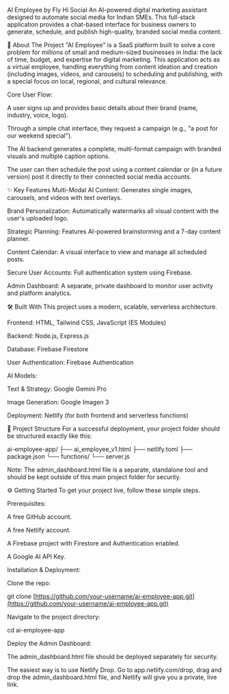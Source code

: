AI Employee by Fly Hi Social
An AI-powered digital marketing assistant designed to automate social media for Indian SMEs. This full-stack application provides a chat-based interface for business owners to generate, schedule, and publish high-quality, branded social media content.

🚀 About The Project
"AI Employee" is a SaaS platform built to solve a core problem for millions of small and medium-sized businesses in India: the lack of time, budget, and expertise for digital marketing. This application acts as a virtual employee, handling everything from content ideation and creation (including images, videos, and carousels) to scheduling and publishing, with a special focus on local, regional, and cultural relevance.

Core User Flow:

A user signs up and provides basic details about their brand (name, industry, voice, logo).

Through a simple chat interface, they request a campaign (e.g., "a post for our weekend special").

The AI backend generates a complete, multi-format campaign with branded visuals and multiple caption options.

The user can then schedule the post using a content calendar or (in a future version) post it directly to their connected social media accounts.

✨ Key Features
Multi-Modal AI Content: Generates single images, carousels, and videos with text overlays.

Brand Personalization: Automatically watermarks all visual content with the user's uploaded logo.

Strategic Planning: Features AI-powered brainstorming and a 7-day content planner.

Content Calendar: A visual interface to view and manage all scheduled posts.

Secure User Accounts: Full authentication system using Firebase.

Admin Dashboard: A separate, private dashboard to monitor user activity and platform analytics.

🛠️ Built With
This project uses a modern, scalable, serverless architecture.

Frontend: HTML, Tailwind CSS, JavaScript (ES Modules)

Backend: Node.js, Express.js

Database: Firebase Firestore

User Authentication: Firebase Authentication

AI Models:

Text & Strategy: Google Gemini Pro

Image Generation: Google Imagen 3

Deployment: Netlify (for both frontend and serverless functions)

📂 Project Structure
For a successful deployment, your project folder should be structured exactly like this:

ai-employee-app/
  ├── ai_employee_v1.html
  ├── netlify.toml
  ├── package.json
  └── functions/
      └── server.js

Note: The admin_dashboard.html file is a separate, standalone tool and should be kept outside of this main project folder for security.

⚙️ Getting Started
To get your project live, follow these simple steps.

Prerequisites:

A free GitHub account.

A free Netlify account.

A Firebase project with Firestore and Authentication enabled.

A Google AI API Key.

Installation & Deployment:

Clone the repo:

git clone [https://github.com/your-username/ai-employee-app.git](https://github.com/your-username/ai-employee-app.git)


Navigate to the project directory:

cd ai-employee-app


Deploy the Admin Dashboard:

The admin_dashboard.html file should be deployed separately for security.

The easiest way is to use Netlify Drop. Go to app.netlify.com/drop, drag and drop the admin_dashboard.html file, and Netlify will give you a private, live link.